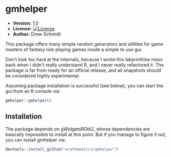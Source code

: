 # gmhelper

* **Version:** 1.0
* **License:** [![License](http://img.shields.io/badge/license-BSD%202--Clause-orange.svg?style=flat)](http://opensource.org/licenses/BSD-2-Clause)
* **Author:** Drew Schmidt


This package offers many simple random generators and utilities for game
masters of fantasy role playing games inside a simple to use gui.

Don't look too hard at the internals, because I wrote this labyrinthine
mess back when I didn't really understand R, and I never really refactored
it.  The package is far from ready for an official release, and all snapshots
should be considered highly experimental.

Assuming package installation is successful (see below), you can
start the gui from an R console via:

```r
gmhelper::gmhelper()
```



## Installation

The package depends on gWidgetsRGtk2, whose dependencies are basically
impossible to install at this point.  But if you manage to figure it out,
you can install gmhelper via:

```r
devtools::install_github("wrathematics/gmhelper")
```

